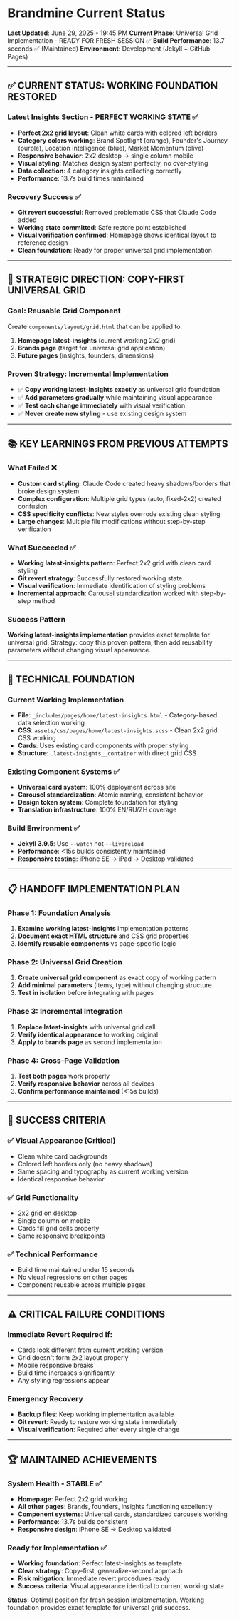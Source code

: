 # Brandmine Current Status
**Last Updated**: June 29, 2025 - 19:45 PM
**Current Phase**: Universal Grid Implementation - READY FOR FRESH SESSION ✅
**Build Performance**: 13.7 seconds ✅ (Maintained)
**Environment**: Development (Jekyll + GitHub Pages)

---

## ✅ CURRENT STATUS: WORKING FOUNDATION RESTORED

### Latest Insights Section - PERFECT WORKING STATE ✅
- **Perfect 2x2 grid layout**: Clean white cards with colored left borders
- **Category colors working**: Brand Spotlight (orange), Founder's Journey (purple), Location Intelligence (blue), Market Momentum (olive)
- **Responsive behavior**: 2x2 desktop → single column mobile
- **Visual styling**: Matches design system perfectly, no over-styling
- **Data collection**: 4 category insights collecting correctly
- **Performance**: 13.7s build times maintained

### Recovery Success ✅
- **Git revert successful**: Removed problematic CSS that Claude Code added
- **Working state committed**: Safe restore point established
- **Visual verification confirmed**: Homepage shows identical layout to reference design
- **Clean foundation**: Ready for proper universal grid implementation

---

## 🎯 STRATEGIC DIRECTION: COPY-FIRST UNIVERSAL GRID

### Goal: Reusable Grid Component
Create `components/layout/grid.html` that can be applied to:
1. **Homepage latest-insights** (current working 2x2 grid)
2. **Brands page** (target for universal grid application)
3. **Future pages** (insights, founders, dimensions)

### Proven Strategy: Incremental Implementation
- ✅ **Copy working latest-insights exactly** as universal grid foundation
- ✅ **Add parameters gradually** while maintaining visual appearance
- ✅ **Test each change immediately** with visual verification
- ✅ **Never create new styling** - use existing design system

---

## 📚 KEY LEARNINGS FROM PREVIOUS ATTEMPTS

### What Failed ❌
- **Custom card styling**: Claude Code created heavy shadows/borders that broke design system
- **Complex configuration**: Multiple grid types (auto, fixed-2x2) created confusion
- **CSS specificity conflicts**: New styles overrode existing clean styling
- **Large changes**: Multiple file modifications without step-by-step verification

### What Succeeded ✅
- **Working latest-insights pattern**: Perfect 2x2 grid with clean card styling
- **Git revert strategy**: Successfully restored working state
- **Visual verification**: Immediate identification of styling problems
- **Incremental approach**: Carousel standardization worked with step-by-step method

### Success Pattern
**Working latest-insights implementation** provides exact template for universal grid. Strategy: copy this proven pattern, then add reusability parameters without changing visual appearance.

---

## 🔧 TECHNICAL FOUNDATION

### Current Working Implementation
- **File**: `_includes/pages/home/latest-insights.html` - Category-based data selection working
- **CSS**: `assets/css/pages/home/latest-insights.scss` - Clean 2x2 grid CSS working
- **Cards**: Uses existing card components with proper styling
- **Structure**: `.latest-insights__container` with direct grid CSS

### Existing Component Systems ✅
- **Universal card system**: 100% deployment across site
- **Carousel standardization**: Atomic naming, consistent behavior
- **Design token system**: Complete foundation for styling
- **Translation infrastructure**: 100% EN/RU/ZH coverage

### Build Environment ✅
- **Jekyll 3.9.5**: Use `--watch` not `--livereload`
- **Performance**: <15s builds consistently maintained
- **Responsive testing**: iPhone SE → iPad → Desktop validated

---

## 📋 HANDOFF IMPLEMENTATION PLAN

### Phase 1: Foundation Analysis
1. **Examine working latest-insights** implementation patterns
2. **Document exact HTML structure** and CSS grid properties
3. **Identify reusable components** vs page-specific logic

### Phase 2: Universal Grid Creation
1. **Create universal grid component** as exact copy of working pattern
2. **Add minimal parameters** (items, type) without changing structure
3. **Test in isolation** before integrating with pages

### Phase 3: Incremental Integration
1. **Replace latest-insights** with universal grid call
2. **Verify identical appearance** to working original
3. **Apply to brands page** as second implementation

### Phase 4: Cross-Page Validation
1. **Test both pages** work properly
2. **Verify responsive behavior** across all devices
3. **Confirm performance maintained** (<15s builds)

---

## 🎯 SUCCESS CRITERIA

### ✅ Visual Appearance (Critical)
- Clean white card backgrounds
- Colored left borders only (no heavy shadows)
- Same spacing and typography as current working version
- Identical responsive behavior

### ✅ Grid Functionality
- 2x2 grid on desktop
- Single column on mobile
- Cards fill grid cells properly
- Same responsive breakpoints

### ✅ Technical Performance
- Build time maintained under 15 seconds
- No visual regressions on other pages
- Component reusable across multiple pages

---

## ⚠️ CRITICAL FAILURE CONDITIONS

### Immediate Revert Required If:
- Cards look different from current working version
- Grid doesn't form 2x2 layout properly
- Mobile responsive breaks
- Build time increases significantly
- Any styling regressions appear

### Emergency Recovery
- **Backup files**: Keep working implementation available
- **Git revert**: Ready to restore working state immediately
- **Visual verification**: Required after every single change

---

## 🏆 MAINTAINED ACHIEVEMENTS

### System Health - STABLE ✅
- **Homepage**: Perfect 2x2 grid working
- **All other pages**: Brands, founders, insights functioning excellently
- **Component systems**: Universal cards, standardized carousels working
- **Performance**: 13.7s builds consistent
- **Responsive design**: iPhone SE → Desktop validated

### Ready for Implementation ✅
- **Working foundation**: Perfect latest-insights as template
- **Clear strategy**: Copy-first, generalize-second approach
- **Risk mitigation**: Immediate revert procedures ready
- **Success criteria**: Visual appearance identical to current working state

**Status**: Optimal position for fresh session implementation. Working foundation provides exact template for universal grid success.
